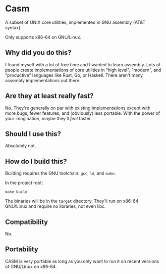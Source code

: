 # Casm

A subset of UNIX core utilities, implemented in GNU assembly (AT&T syntax).

Only supports x86-64 on GNU/Linux.

## Why did you do this?

I found myself with a lot of free time and I wanted to learn assembly. Lots of
people create implementations of core utilities in "high level", "modern", and
"productive" languages like Rust, Go, or Haskell. There aren't many assembly
implementations out there.

## Are they at least really fast?

No. They're generally on par with existing implementations except with more bugs,
fewer features, and (obviously) less portable. With the power of your imagination,
maybe they'll *feel* faster.

## Should I use this?

Absolutely not.

## How do I build this?

Building requires the GNU toolchain: `gcc`, `ld`, and `make`.

In the project root:

```
make build
```

The binaries will be in the `target` directory. They'll run on x86-64 GNU/Linux
and require no libraries, not even libc.

## Compatibility

No.

## Portability

CASM is very portable as long as you only want to run it on recent versions of GNU/Linux on x86-64.
